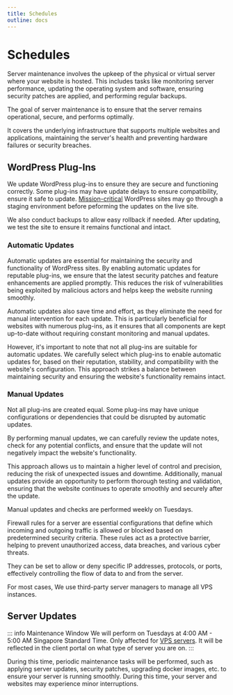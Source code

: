 ```yaml
---
title: Schedules
outline: docs
---
```


# Schedules

Server maintenance involves the upkeep of the physical or virtual server where your website is hosted. This includes tasks like monitoring server performance, updating the operating system and software, ensuring security patches are applied, and performing regular backups.

The goal of server maintenance is to ensure that the server remains operational, secure, and performs optimally. 

It covers the underlying infrastructure that supports multiple websites and applications, maintaining the server's health and preventing hardware failures or security breaches.

<!-- ::: tip Not to be confused with Website Maintenance
*Server maintenance* and *website maintenance* are two distinct processes that serve different purposes, they are both crucial for the smooth functioning of your online presence.
:::

Website maintenance focuses on the specific website itself. This encompasses updating website content, checking for and fixing broken links, optimizing website performance and many more.

Website maintenance aims to keep the website relevant, user-friendly, and secure from vulnerabilities that could arise from outdated components. It ensures that visitors to the website have a seamless and engaging experience.

You can learn more about how we maintain your website [here](maintenance/web-maintenance.html). -->

## WordPress Plug-Ins

We update WordPress plug-ins to ensure they are secure and functioning correctly. Some plug-ins may have update delays to ensure compatibility, ensure it safe to update. [Mission-critical](/introduction/glossaries.html#mission-critical) WordPress sites may go through a staging environment before peforming the updates on the live site.

We also conduct backups to allow easy rollback if needed. After updating, we test the site to ensure it remains functional and intact.

### Automatic Updates

Automatic updates are essential for maintaining the security and functionality of WordPress sites. By enabling automatic updates for reputable plug-ins, we ensure that the latest security patches and feature enhancements are applied promptly. This reduces the risk of vulnerabilities being exploited by malicious actors and helps keep the website running smoothly.

Automatic updates also save time and effort, as they eliminate the need for manual intervention for each update. This is particularly beneficial for websites with numerous plug-ins, as it ensures that all components are kept up-to-date without requiring constant monitoring and manual updates.

However, it's important to note that not all plug-ins are suitable for automatic updates. We carefully select which plug-ins to enable automatic updates for, based on their reputation, stability, and compatibility with the website's configuration. This approach strikes a balance between maintaining security and ensuring the website's functionality remains intact.

### Manual Updates

Not all plug-ins are created equal. Some plug-ins may have unique configurations or dependencies that could be disrupted by automatic updates.

By performing manual updates, we can carefully review the update notes, check for any potential conflicts, and ensure that the update will not negatively impact the website's functionality.

This approach allows us to maintain a higher level of control and precision, reducing the risk of unexpected issues and downtime. Additionally, manual updates provide an opportunity to perform thorough testing and validation, ensuring that the website continues to operate smoothly and securely after the update.

Manual updates and checks are performed weekly on Tuesdays.

Firewall rules for a server are essential configurations that define which incoming and outgoing traffic is allowed or blocked based on predetermined security criteria. These rules act as a protective barrier, helping to prevent unauthorized access, data breaches, and various cyber threats.

They can be set to allow or deny specific IP addresses, protocols, or ports, effectively controlling the flow of data to and from the server.

For most cases, We use third-party server managers to manage all VPS instances.

## Server Updates

::: info Maintenance Window
We will perform on Tuesdays at 4:00 AM - 5:00 AM Singapore Standard Time.
Only affected for [VPS servers](introduction/glossaries.html#vps). It will be reflected in the client portal on what type of server you are on.
:::

During this time, periodic maintenance tasks will be performed, such as applying server updates, security patches, upgrading docker images, etc. to ensure your server is running smoothly. During this time, your server and websites may experience minor interruptions. 
